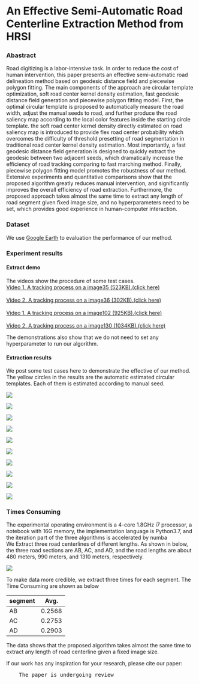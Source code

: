 # An Effective Semi-Automatic Road Centerline Extraction Method from HRSI
### Abastract 
Road digitizing is a labor-intensive task. In order to reduce the cost of human intervention, this paper presents an effective semi-automatic road delineation method based on geodesic distance field and piecewise polygon fitting. The main components of the approach are circular template optimization, soft road center kernel density estimation, fast geodesic distance field generation and piecewise polygon fitting model. First, the optimal circular template is proposed to automatically measure the road width, adjust the manual seeds to road, and further produce the road saliency map according to the local color features inside the starting circle template. the soft road center kernel density directly estimated on road saliency map is introduced to provide flex road center probability which overcomes the difficulty of threshold presetting of road segmentation in traditional road center kernel density estimation. Most importantly, a fast geodesic distance field generation is designed to quickly extract the geodesic between two adjacent seeds, which dramatically increase the efficiency of road tracking comparing to fast marching method. Finally, piecewise polygon fitting model promotes the robustness of our method. Extensive experiments and quantitative comparisons show that the proposed algorithm greatly reduces manual intervention, and significantly improves the overall efficiency of road extraction. Furthermore, the proposed approach takes almost the same time to extract any length of road segment given fixed image size, and no hyperparameters need to be set, which provides good experience in human-computer interaction.

### Dataset
We use [Google Earth](http://www.escience.cn/people/guangliangcheng/Datasets.html) to evaluation the performance of our method.

### Experiment results

#### Extract demo
The videos show the procedure of some test cases.  
<a href='videos/image35.mp4?raw=true'/>Video 1. A tracking process on a image35 (523KB).(click here)</a>
<br />
<br />
<a href='videos/image36.mp4?raw=true'/>Video 2. A tracking process on a image36 (302KB).(click here)</a>
<br />
<br />
<a href='videos/image102.mp4?raw=true'/>Video 1. A tracking process on a image102 (925KB).(click here)</a>
<br />
<br />
<a href='videos/image130.mp4?raw=true'/>Video 2. A tracking process on a image130 (1034KB).(click here)</a>

The demonstrations also show that we do not need to set any hyperparameter to run our algorithm.
#### Extraction results
We post some test cases here to demonstrate the effective of our method. The yellow circles in the results are the automatic estimated circular templates. Each of them is estimated according to manual seed.
<p>
    <img src='images/image1.jpg?raw=true' />
</p>
<p>
    <img src='images/image8.png?raw=true' />
</p>
<p>
    <img src='images/image11.png?raw=true' />
</p>
<p>
    <img src='images/image13.jpg?raw=true' />
</p>
<p>
    <img src='images/image20.jpg?raw=true' />
</p>
<p>
    <img src='images/image34.jpg?raw=true' />
</p>
<p>
    <img src='images/image92.png?raw=true' />
</p>
<p>
    <img src='images/image141.png?raw=true' />
</p>
<p>
    <img src='images/image155.jpg?raw=true' />
</p>
<p>
    <img src='images/image173.jpg?raw=true' />
</p>

<h3> Times Consuming  </h3>

The experimental operating environment is a 4-core 1.8GHz i7 processor, a notebook with 16G memory, the implementation language is Python3.7, and the iteration part of the three algorithms is accelerated by numba  
We Extract three road centerlines of different lengths. As shown in below, the three road sections are AB, AC, and AD, and the road lengths are about 480 meters, 990 meters, and 1310 meters, respectively.
<p>
    <img src='images/image88-2.png?raw=true' />
</p>  
To make data more credible, we extract three times for each segment. The Time Consuming are shown as below  

|segment|Avg.|
|:--- | :---: |
|AB	|0.2568| 
|AC	|0.2753|
|AD	|0.2903|

The data shows that the proposed algorithm takes almost the same time to extract any length of road centerline given a fixed image size.

If our work has any inspiration for your research, please cite our paper:

<pre>
    The paper is undergoing review

</pre>